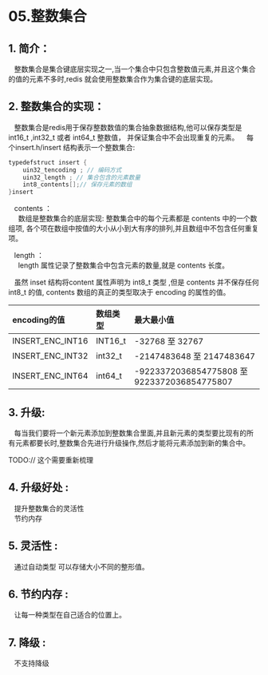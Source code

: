 # 05.整数集合

## 1. 简介：

   整数集合是集合键底层实现之一,当一个集合中只包含整数值元素,并且这个集合的值的元素不多时,redis 就会使用整数集合作为集合键的底层实现。

## 2. 整数集合的实现：

   整数集合是redis用于保存整数数值的集合抽象数据结构,他可以保存类型是 int16\_t ,int32\_t 或者 int64\_t 整数值， 并保证集合中不会出现重复的元素。    每个insert.h/insert 结构表示一个整数集合:

```java
typedefstruct insert {
    uin32_tencoding ; // 编码方式
    uin32_length ; // 集合包含的元素数量
    int8_contents[];// 保存元素的数组
}insert
```

   contents ：  
     数组是整数集合的底层实现: 整数集合中的每个元素都是 contents 中的一个数组项, 各个项在数组中按值的大小从小到大有序的排列,并且数组中不包含任何重复项。

   length ：  
     length 属性记录了整数集合中包含元素的数量,就是 contents 长度。

   虽然 inset 结构将content 属性声明为 int8\_t 类型 ,但是 contents 并不保存任何 int8\_t 的值, contents 数组的真正的类型取决于 encoding 的属性的值。

| encoding的值 | 数组类型 | 最大最小值 |
| :--- | :--- | :--- |
| INSERT\_ENC\_INT16 | INT16\_t | -32768 至 32767 |
| INSERT\_ENC\_INT32 | int32\_t | -2147483648 至 2147483647 |
| INSERT\_ENC\_INT64 | int64\_t | -9223372036854775808 至 9223372036854775807 |

## 3. 升级:

   每当我们要将一个新元素添加到整数集合里面,并且新元素的类型要比现有的所有元素都要长时,整数集合先进行升级操作,然后才能将元素添加到新的集合中。

TODO:// 这个需要重新梳理

## 4. 升级好处 :

   提升整数集合的灵活性  
   节约内存

## 5. 灵活性 :

   通过自动类型 可以存储大小不同的整形值。

## 6. 节约内存 :

   让每一种类型在自己适合的位置上。

## 7. 降级 :

   不支持降级

